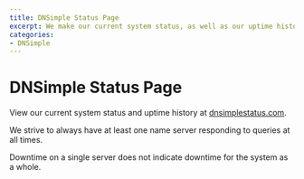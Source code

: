```yaml
---
title: DNSimple Status Page
excerpt: We make our current system status, as well as our uptime history, available at dnsimplestatus.com.
categories:
- DNSimple
---
```


# DNSimple Status Page

View our current system status and uptime history at [dnsimplestatus.com](http://dnsimplestatus.com).

We strive to always have at least one name server responding to queries at all times.

<info>
Downtime on a single server does not indicate downtime for the system as a whole.
</info>
